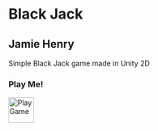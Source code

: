# Black Jack
## Jamie Henry
Simple Black Jack game made in Unity 2D<br>
### Play Me!
<a href="https://play.unity.com/en/games/64ca468a-6505-4ddd-9a91-2d078b68e574/blackjack"><img src="https://cdn-icons-png.flaticon.com/512/2489/2489596.png" alt="Play Game" width="50px"/></a>
